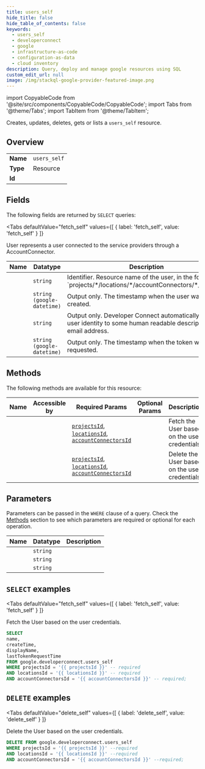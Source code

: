 ```yaml
--- 
title: users_self
hide_title: false
hide_table_of_contents: false
keywords:
  - users_self
  - developerconnect
  - google
  - infrastructure-as-code
  - configuration-as-data
  - cloud inventory
description: Query, deploy and manage google resources using SQL
custom_edit_url: null
image: /img/stackql-google-provider-featured-image.png
---
```


import CopyableCode from '@site/src/components/CopyableCode/CopyableCode';
import Tabs from '@theme/Tabs';
import TabItem from '@theme/TabItem';

Creates, updates, deletes, gets or lists a <code>users_self</code> resource.

## Overview
<table><tbody>
<tr><td><b>Name</b></td><td><code>users_self</code></td></tr>
<tr><td><b>Type</b></td><td>Resource</td></tr>
<tr><td><b>Id</b></td><td><CopyableCode code="google.developerconnect.users_self" /></td></tr>
</tbody></table>

## Fields

The following fields are returned by `SELECT` queries:

<Tabs
    defaultValue="fetch_self"
    values={[
        { label: 'fetch_self', value: 'fetch_self' }
    ]}
>
<TabItem value="fetch_self">

User represents a user connected to the service providers through a AccountConnector.

<table>
<thead>
    <tr>
    <th>Name</th>
    <th>Datatype</th>
    <th>Description</th>
    </tr>
</thead>
<tbody>
<tr>
    <td><CopyableCode code="name" /></td>
    <td><code>string</code></td>
    <td>Identifier. Resource name of the user, in the format `projects/*/locations/*/accountConnectors/*/users/*`.</td>
</tr>
<tr>
    <td><CopyableCode code="createTime" /></td>
    <td><code>string (google-datetime)</code></td>
    <td>Output only. The timestamp when the user was created.</td>
</tr>
<tr>
    <td><CopyableCode code="displayName" /></td>
    <td><code>string</code></td>
    <td>Output only. Developer Connect automatically converts user identity to some human readable description, e.g., email address.</td>
</tr>
<tr>
    <td><CopyableCode code="lastTokenRequestTime" /></td>
    <td><code>string (google-datetime)</code></td>
    <td>Output only. The timestamp when the token was last requested.</td>
</tr>
</tbody>
</table>
</TabItem>
</Tabs>

## Methods

The following methods are available for this resource:

<table>
<thead>
    <tr>
    <th>Name</th>
    <th>Accessible by</th>
    <th>Required Params</th>
    <th>Optional Params</th>
    <th>Description</th>
    </tr>
</thead>
<tbody>
<tr>
    <td><a href="#fetch_self"><CopyableCode code="fetch_self" /></a></td>
    <td><CopyableCode code="select" /></td>
    <td><a href="#parameter-projectsId"><code>projectsId</code></a>, <a href="#parameter-locationsId"><code>locationsId</code></a>, <a href="#parameter-accountConnectorsId"><code>accountConnectorsId</code></a></td>
    <td></td>
    <td>Fetch the User based on the user credentials.</td>
</tr>
<tr>
    <td><a href="#delete_self"><CopyableCode code="delete_self" /></a></td>
    <td><CopyableCode code="delete" /></td>
    <td><a href="#parameter-projectsId"><code>projectsId</code></a>, <a href="#parameter-locationsId"><code>locationsId</code></a>, <a href="#parameter-accountConnectorsId"><code>accountConnectorsId</code></a></td>
    <td></td>
    <td>Delete the User based on the user credentials.</td>
</tr>
</tbody>
</table>

## Parameters

Parameters can be passed in the `WHERE` clause of a query. Check the [Methods](#methods) section to see which parameters are required or optional for each operation.

<table>
<thead>
    <tr>
    <th>Name</th>
    <th>Datatype</th>
    <th>Description</th>
    </tr>
</thead>
<tbody>
<tr id="parameter-accountConnectorsId">
    <td><CopyableCode code="accountConnectorsId" /></td>
    <td><code>string</code></td>
    <td></td>
</tr>
<tr id="parameter-locationsId">
    <td><CopyableCode code="locationsId" /></td>
    <td><code>string</code></td>
    <td></td>
</tr>
<tr id="parameter-projectsId">
    <td><CopyableCode code="projectsId" /></td>
    <td><code>string</code></td>
    <td></td>
</tr>
</tbody>
</table>

## `SELECT` examples

<Tabs
    defaultValue="fetch_self"
    values={[
        { label: 'fetch_self', value: 'fetch_self' }
    ]}
>
<TabItem value="fetch_self">

Fetch the User based on the user credentials.

```sql
SELECT
name,
createTime,
displayName,
lastTokenRequestTime
FROM google.developerconnect.users_self
WHERE projectsId = '{{ projectsId }}' -- required
AND locationsId = '{{ locationsId }}' -- required
AND accountConnectorsId = '{{ accountConnectorsId }}' -- required;
```
</TabItem>
</Tabs>


## `DELETE` examples

<Tabs
    defaultValue="delete_self"
    values={[
        { label: 'delete_self', value: 'delete_self' }
    ]}
>
<TabItem value="delete_self">

Delete the User based on the user credentials.

```sql
DELETE FROM google.developerconnect.users_self
WHERE projectsId = '{{ projectsId }}' --required
AND locationsId = '{{ locationsId }}' --required
AND accountConnectorsId = '{{ accountConnectorsId }}' --required;
```
</TabItem>
</Tabs>
